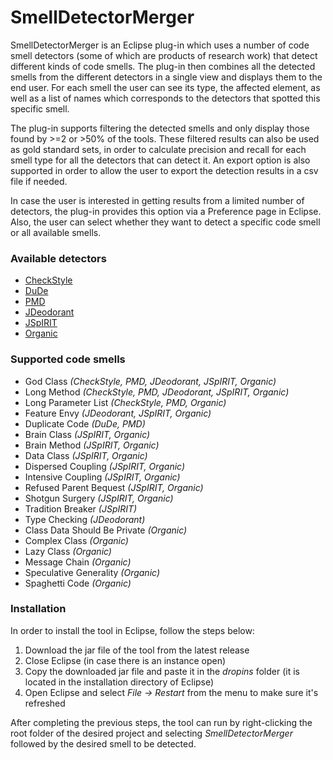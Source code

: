 # SmellDetectorMerger

SmellDetectorMerger is an Eclipse plug-in which uses a number of code smell detectors (some of which are products of research work) that detect different kinds of code smells. The plug-in then combines all the detected smells from the different detectors in a single view and displays them to the end user. For each smell the user can see its type, the affected element, as well as a list of names which corresponds to the detectors that spotted this specific smell.

The plug-in supports filtering the detected smells and only display those found by >=2 or >50% of the tools. These filtered results can also be used as gold standard sets, in order to calculate precision and recall for each smell type for all the detectors that can detect it. An export option is also supported in order to allow the user to export the detection results in a csv file if needed.

In case the user is interested in getting results from a limited number of detectors, the plug-in provides this option via a Preference page in Eclipse. Also, the user can select whether they want to detect a specific code smell or all available smells.

### Available detectors
* [CheckStyle](https://github.com/checkstyle/checkstyle)
* [DuDe](https://wettel.github.io/dude.html)
* [PMD](https://github.com/pmd/pmd)
* [JDeodorant](https://github.com/tsantalis/JDeodorant)
* [JSpIRIT](https://github.com/hcvazquez/JSpIRIT)
* [Organic](https://github.com/opus-research/organic)

### Supported code smells
* God Class _(CheckStyle, PMD, JDeodorant, JSpIRIT, Organic)_
* Long Method _(CheckStyle, PMD, JDeodorant, JSpIRIT, Organic)_
* Long Parameter List _(CheckStyle, PMD, Organic)_
* Feature Envy _(JDeodorant, JSpIRIT, Organic)_
* Duplicate Code _(DuDe, PMD)_
* Brain Class _(JSpIRIT, Organic)_
* Brain Method _(JSpIRIT, Organic)_
* Data Class _(JSpIRIT, Organic)_
* Dispersed Coupling _(JSpIRIT, Organic)_
* Intensive Coupling _(JSpIRIT, Organic)_
* Refused Parent Bequest _(JSpIRIT, Organic)_
* Shotgun Surgery _(JSpIRIT, Organic)_
* Tradition Breaker _(JSpIRIT)_
* Type Checking _(JDeodorant)_
* Class Data Should Be Private _(Organic)_
* Complex Class _(Organic)_
* Lazy Class _(Organic)_
* Message Chain _(Organic)_
* Speculative Generality _(Organic)_
* Spaghetti Code _(Organic)_

### Installation
In order to install the tool in Eclipse, follow the steps below:
1. Download the jar file of the tool from the latest release
2. Close Eclipse (in case there is an instance open)
3. Copy the downloaded jar file and paste it in the _dropins_ folder (it is located in the installation directory of Eclipse)
4. Open Eclipse and select _File -> Restart_ from the menu to make sure it's refreshed

After completing the previous steps, the tool can run by right-clicking the root folder of the desired project and selecting _SmellDetectorMerger_ followed by the desired smell to be detected.
